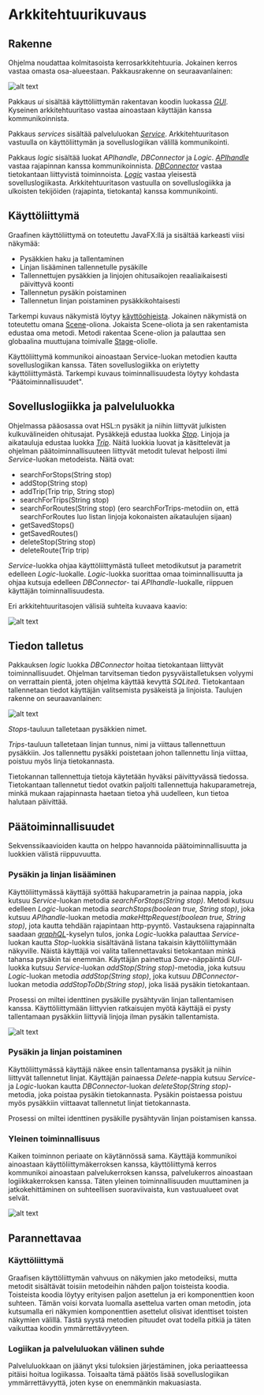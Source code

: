 # Arkkitehtuurikuvaus
## Rakenne 

Ohjelma noudattaa kolmitasoista kerrosarkkitehtuuria. Jokainen kerros vastaa omasta osa-alueestaan. Pakkausrakenne on seuraavanlainen: 

![alt text](https://github.com/Faktatykki/ot-harjoitustyo/blob/master/projekti/HSLGatherer/dokumentaatio/kuvat/packages.png) 

Pakkaus *ui* sisältää käyttöliittymän rakentavan koodin luokassa [*GUI*](https://github.com/Faktatykki/ot-harjoitustyo/blob/master/projekti/HSLGatherer/src/main/java/ui/GUI.java). Kyseinen arkkitehtuuritaso vastaa ainoastaan käyttäjän kanssa kommunikoinnista. 

Pakkaus *services* sisältää palveluluokan [*Service*](https://github.com/Faktatykki/ot-harjoitustyo/blob/master/projekti/HSLGatherer/src/main/java/services/Service.java). Arkkitehtuuritason vastuulla on käyttöliittymän ja sovelluslogiikan välillä kommunikointi. 

Pakkaus *logic* sisältää luokat *APIhandle*, *DBConnector* ja *Logic*. [*APIhandle*](https://github.com/Faktatykki/ot-harjoitustyo/blob/master/projekti/HSLGatherer/src/main/java/logic/APIhandle.java) vastaa rajapinnan kanssa kommunikoinnista. [*DBConnector*](https://github.com/Faktatykki/ot-harjoitustyo/blob/master/projekti/HSLGatherer/src/main/java/logic/DBConnector.java) vastaa tietokantaan liittyvistä toiminnoista. [*Logic*](https://github.com/Faktatykki/ot-harjoitustyo/blob/master/projekti/HSLGatherer/src/main/java/logic/Logic.java) vastaa yleisestä sovelluslogiikasta. Arkkitehtuuritason vastuulla on sovelluslogiikka ja ulkoisten tekijöiden (rajapinta, tietokanta) kanssa kommunikointi.

## Käyttöliittymä

Graafinen käyttöliittymä on toteutettu JavaFX:llä ja sisältää karkeasti viisi näkymää: 

- Pysäkkien haku ja tallentaminen 
- Linjan lisääminen tallennetulle pysäkille 
- Tallennettujen pysäkkien ja linjojen ohitusaikojen reaaliaikaisesti päivittyvä koonti
- Tallennetun pysäkin poistaminen 
- Tallennetun linjan poistaminen pysäkkikohtaisesti 

Tarkempi kuvaus näkymistä löytyy [käyttöohjeista](https://github.com/Faktatykki/ot-harjoitustyo/blob/master/projekti/HSLGatherer/dokumentaatio/kayttoohje.md). Jokainen näkymistä on toteutettu omana [Scene](https://docs.oracle.com/javase/8/javafx/api/javafx/scene/Scene.html)-oliona. Jokaista Scene-oliota ja sen rakentamista edustaa oma metodi. Metodi rakentaa Scene-olion ja palauttaa sen globaalina muuttujana toimivalle [Stage](https://docs.oracle.com/javase/8/javafx/api/javafx/stage/Stage.html)-oliolle. 

Käyttöliittymä kommunikoi ainoastaan Service-luokan metodien kautta sovelluslogiikan kanssa. Täten sovelluslogiikka on eriytetty käyttöliittymästä. Tarkempi kuvaus toiminnallisuudesta löytyy kohdasta "Päätoiminnallisuudet". 

## Sovelluslogiikka ja palveluluokka 

Ohjelmassa pääosassa ovat HSL:n pysäkit ja niihin liittyvät julkisten kulkuvälineiden ohitusajat. Pysäkkejä edustaa luokka [*Stop*](https://github.com/Faktatykki/ot-harjoitustyo/blob/master/projekti/HSLGatherer/src/main/java/classes/Stop.java). Linjoja ja aikatauluja edustaa luokka [*Trip*](https://github.com/Faktatykki/ot-harjoitustyo/blob/master/projekti/HSLGatherer/src/main/java/classes/Trip.java). Näitä luokkia luovat ja käsittelevät ja ohjelman päätoiminnallisuuteen liittyvät metodit tulevat helposti ilmi *Service*-luokan metodeista. Näitä ovat: 

- searchForStops(String stop)
- addStop(String stop)
- addTrip(Trip trip, String stop)
- searchForTrips(String stop)
- searchForRoutes(String stop) (ero searchForTrips-metodiin on, että searchForRoutes luo listan linjoja kokonaisten aikataulujen sijaan)
- getSavedStops()
- getSavedRoutes()
- deleteStop(String stop)
- deleteRoute(Trip trip)

*Service*-luokka ohjaa käyttöliittymästä tulleet metodikutsut ja parametrit edelleen *Logic*-luokalle. *Logic*-luokka suorittaa omaa toiminnallisuutta ja ohjaa kutsuja edelleen *DBConnector*- tai *APIhandle*-luokalle, riippuen käyttäjän toiminnallisuudesta.

Eri arkkitehtuuritasojen välisiä suhteita kuvaava kaavio: 

![alt text](https://github.com/Faktatykki/ot-harjoitustyo/blob/master/projekti/HSLGatherer/dokumentaatio/kuvat/luokkakaavio.png)

## Tiedon talletus 

Pakkauksen *logic* luokka *DBConnector* hoitaa tietokantaan liittyvät toiminnallisuudet. Ohjelman tarvitseman tiedon pysyväistalletuksen volyymi on verrattain pientä, joten ohjelma käyttää kevyttä *SQLiteä*. Tietokantaan tallennetaan tiedot käyttäjän valitsemista pysäkeistä ja linjoista. Taulujen rakenne on seuraavanlainen: 

![alt text](https://github.com/Faktatykki/ot-harjoitustyo/blob/master/projekti/HSLGatherer/dokumentaatio/kuvat/tables.png) 

*Stops*-tauluun talletetaan pysäkkien nimet. 

*Trips*-tauluun talletetaan linjan tunnus, nimi ja viittaus tallennettuun pysäkkiin. Jos tallennettu pysäkki poistetaan johon tallennettu linja viittaa, poistuu myös linja tietokannasta. 

Tietokannan tallennettuja tietoja käytetään hyväksi päivittyvässä tiedossa. Tietokantaan tallennetut tiedot ovatkin paljolti tallennettuja hakuparametreja, minkä mukaan rajapinnasta haetaan tietoa yhä uudelleen, kun tietoa halutaan päivittää. 

## Päätoiminnallisuudet 

Sekvenssikaavioiden kautta on helppo havannoida päätoiminnallisuutta ja luokkien välistä riippuvuutta. 

### Pysäkin ja linjan lisääminen

Käyttöliittymässä käyttäjä syöttää hakuparametrin ja painaa nappia, joka kutsuu *Service*-luokan metodia *searchForStops(String stop)*. Metodi kutsuu edelleen *Logic*-luokan metodia *searchStops(boolean true, String stop)*, joka kutsuu *APIhandle*-luokan metodia *makeHttpRequest(boolean true, String stop)*, jota kautta tehdään rajapintaan http-pyyntö. Vastauksena rajapinnalta saadaan [*graphQL*](https://graphql.org/learn/)-kyselyn tulos, jonka *Logic*-luokka palauttaa *Service*-luokan kautta *Stop*-luokkia sisältävänä listana takaisin käyttöliittymään näkyville. Näistä käyttäjä voi valita tallennettavaksi tietokantaan minkä tahansa pysäkin tai enemmän. Käyttäjän painettua *Save*-näppäintä *GUI*-luokka kutsuu *Service*-luokan *addStop(String stop)*-metodia, joka kutsuu *Logic*-luokan metodia *addStop(String stop)*, joka kutsuu *DBConnector*-luokan metodia *addStopToDb(String stop)*, joka lisää pysäkin tietokantaan. 

Prosessi on miltei identtinen pysäkille pysähtyvän linjan tallentamisen kanssa. Käyttöliittymään liittyvien ratkaisujen myötä käyttäjä ei pysty tallentamaan pysäkkiin liittyviä linjoja ilman pysäkin tallentamista. 

![alt text](https://github.com/Faktatykki/ot-harjoitustyo/blob/master/projekti/HSLGatherer/dokumentaatio/kuvat/sekvenssi.png) 

### Pysäkin ja linjan poistaminen

Käyttöliittymässä käyttäjä näkee ensin tallentamansa pysäkit ja niihin liittyvät tallennetut linjat. Käyttäjän painaessa *Delete*-nappia kutsuu *Service*- ja *Logic*-luokan kautta *DBConnector*-luokan *deleteStop(String stop)*-metodia, joka poistaa pysäkin tietokannasta. Pysäkin poistaessa poistuu myös pysäkkiin viittaavat tallennetut linjat tietokannasta. 

Prosessi on miltei identtinen pysäkille pysähtyvän linjan poistamisen kanssa. 

### Yleinen toiminnallisuus 

Kaiken toiminnon periaate on käytännössä sama. Käyttäjä kommunikoi ainoastaan käyttöliittymäkerroksen kanssa, käyttöliittymä kerros kommunikoi ainoastaan palvelukerroksen kanssa, palvelukerros ainoastaan logiikkakerroksen kanssa. Täten yleinen toiminnallisuuden muuttaminen ja jatkokehittäminen on suhteellisen suoraviivaista, kun vastuualueet ovat selvät. 

![alt text](https://github.com/Faktatykki/ot-harjoitustyo/blob/master/projekti/HSLGatherer/dokumentaatio/kuvat/sekvenssiDelete.png) 

## Parannettavaa 

### Käyttöliittymä 

Graafisen käyttöliittymän vahvuus on näkymien jako metodeiksi, mutta metodit sisältävät toisiin metodeihin nähden paljon toisteista koodia. Toisteista koodia löytyy erityisen paljon asettelun ja eri komponenttien koon suhteen. Tämän voisi korvata luomalla asettelua varten oman metodin, jota kutsumalla eri näkymien komponenttien asettelut olisivat identtiset toisten näkymien välillä. Tästä syystä metodien pituudet ovat todella pitkiä ja täten vaikuttaa koodin ymmärrettävyyteen. 

### Logiikan ja palveluluokan välinen suhde 

Palveluluokkaan on jäänyt yksi tuloksien järjestäminen, joka periaatteessa pitäisi hoitua logiikassa. Toisaalta tämä päätös lisää sovelluslogiikan ymmärrettävyyttä, joten kyse on enemmänkin makuasiasta.

